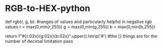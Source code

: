 # RGB-to-HEX-python

def rgb(r, g, b):
  #ranges of values and particularly helpful in negative rgb values
  r = max(0,min(r,255))
  g = max(0,min(g,255))
  b = max(0,min(b,255))
    
  return f"#{r:02x}{g:02x}{b:02x}".upper().lstrip('#') 
  #the {} things are for the number of decimal limitation
    pass
